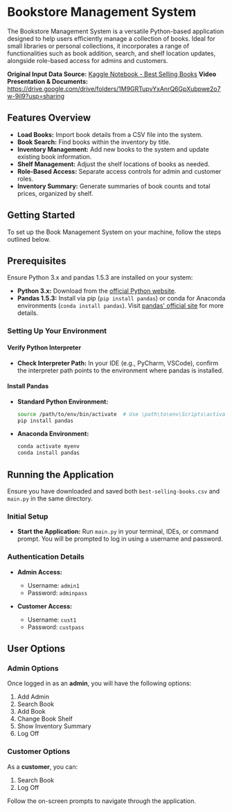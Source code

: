 
# Bookstore Management System

The Bookstore Management System is a versatile Python-based application designed to help users efficiently manage a collection of books. Ideal for small libraries or personal collections, it incorporates a range of functionalities such as book addition, search, and shelf location updates, alongside role-based access for admins and customers.

**Original Input Data Source:** [Kaggle Notebook - Best Selling Books](https://www.kaggle.com/code/drahulsingh/best-selling-books-notebook/input)
**Video Presentation & Documents:** https://drive.google.com/drive/folders/1M9GRTupvYxAnrQ6GpXubpwe2o7w-9il9?usp=sharing

## Features Overview

- **Load Books:** Import book details from a CSV file into the system.
- **Book Search:** Find books within the inventory by title.
- **Inventory Management:** Add new books to the system and update existing book information.
- **Shelf Management:** Adjust the shelf locations of books as needed.
- **Role-Based Access:** Separate access controls for admin and customer roles.
- **Inventory Summary:** Generate summaries of book counts and total prices, organized by shelf.

## Getting Started

To set up the Book Management System on your machine, follow the steps outlined below.

## Prerequisites

Ensure Python 3.x and pandas 1.5.3 are installed on your system:

- **Python 3.x:** Download from the [official Python website](https://www.python.org/downloads/).
- **Pandas 1.5.3:** Install via pip (`pip install pandas`) or conda for Anaconda environments (`conda install pandas`). Visit [pandas' official site](https://pandas.pydata.org/) for more details.

### Setting Up Your Environment

#### Verify Python Interpreter

- **Check Interpreter Path:** In your IDE (e.g., PyCharm, VSCode), confirm the interpreter path points to the environment where pandas is installed.

#### Install Pandas

- **Standard Python Environment:**
  ```bash
  source /path/to/env/bin/activate  # Use \path\to\env\Scripts\activate on Windows
  pip install pandas
  ```

- **Anaconda Environment:**
  ```bash
  conda activate myenv
  conda install pandas
  ```

## Running the Application

Ensure you have downloaded and saved both `best-selling-books.csv` and `main.py` in the same directory.

### Initial Setup

- **Start the Application:** Run `main.py` in your terminal, IDEs, or command prompt. You will be prompted to log in using a username and password.

### Authentication Details

- **Admin Access:**
  - Username: `admin1`
  - Password: `adminpass`

- **Customer Access:**
  - Username: `cust1`
  - Password: `custpass`

## User Options

### Admin Options

Once logged in as an **admin**, you will have the following options:
1. Add Admin
2. Search Book
3. Add Book
4. Change Book Shelf
5. Show Inventory Summary
6. Log Off

### Customer Options

As a **customer**, you can:
1. Search Book
2. Log Off

Follow the on-screen prompts to navigate through the application.
